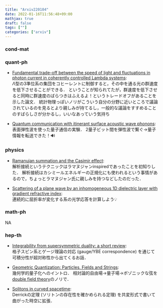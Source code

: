```yaml
---
title: "Arxiv220104"
date: 2022-01-16T11:56:48+09:00
mathjax: true
draft: false
tags: [""]
categories: ["arxiv"]
---
```

### cond-mat


### quant-ph
- [Fundamental trade-off between the speed of light and fluctuations in photon current in coherently controlled Lambda systems](https://arxiv.org/abs/2201.00348):  
$\Lambda$型の3準位系の集団をコヒーレントに制御すると，その中を通る光の群速度を低下させることができる．
ということが知られてたが，群速度を低下させると同時に群速度のばらつきはふえるよ！というトレードオフがあることを示した論文．
統計物理っぽいノリがこういう自分の分野に近いところで議論されているのを見るとより親しみが持てるし，一般的な議論をすすめることのすばらしさが分かるし，いいなあっていう気持ち

- [Quantum communication with itinerant surface acoustic wave phonons](https://arxiv.org/abs/2201.00729):  
表面弾性波を使った量子通信の実験．
2量子ビット間を弾性波で繋ぐ→量子情報を転送できた！🔊


### physics
- [Ramanujan summation and the Casimir effect](https://arxiv.org/abs/2201.00076):  
解析接続というテクニックはラマヌジャンinspiredであったことを初知りした．
解析接続はカシミールエネルギーの正規化にも使われるという事情があるので，ちょっとラマヌジャン氏に親しみを持つなどしたのだった．

- [Scattering of a plane wave by an inhomogeneous 1D dielectric layer with gradient refractive index](https://arxiv.org/abs/2201.00557):  
連続的に屈折率が変化する系の光学応答を計算しよう💡


### math-ph
NA


### hep-th
- [Integrability from supersymmetric duality: a short review](https://arxiv.org/abs/2201.00351):  
格子スピン系とゲージ理論の対応 (gauge/YBE correspondence) を通じて可積分性が超対称性から出てくるお話．

- [Geometric Quantization: Particles, Fields and Strings](https://arxiv.org/abs/2201.00349):  
幾何学的量子化へのイントロ．
相対論的自由場→量子場→ボゾニックな弦を[double field theory](https://arxiv.org/abs/1305.1907)のノリで．

- [Solitons in curved spacetime](https://arxiv.org/abs/2201.00510):  
Derrickの定理 (ソリトンの存在性を確かめられる定理) を共変形式で書いて曲がった時空に拡張．
